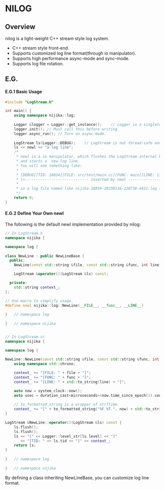 # NILOG

## Overview

nilog is a light-weight C++ stream style log system.

- C++ stream style front-end.
- Supports customized log line format(through io manipulator).
- Supports high performance async-mode and sync-mode.
- Supports log file rotation.



## E.G.

#### E.G.1	Basic Usage

```C++
#include "LogStream.h"

int main() {
    using namespace nijika::log;
    
    Logger &logger = Logger::get_instance();	// Logger is a singleton.
    logger.init(); // Must call this before writing.
    logger.async_run(); // Turn on async-mode.
    
    LogStream ls(Logger::DEBUG);	// LogStream is not thread-safe and should not be shared between threads.
    ls << newl << "a log line"; 
    /* 
     * newl is a io manipulator, which flushes the LogStream internal buffer to the log system back-end
     * and starts a  new log line.
     * You will see something like: 
     *
     * [DEBUG][TID: 18834][FILE: src/test/main.cc][FUNC: main][LINE: 11][2023-01-16 22:07:37.422158] a log line
     * |<----------------------------- inserted by newl ------------------------------------------>|
     *
     * in a log file named like nijika-18834-20230116-220739-4421.log (nijika-pid-date-time-rand.log)
     */
    return 0;
}
```



#### E.G.2	Define Your Own newl

The following is the default newl implementation provided by nilog:

```C++
// In LogStream.h
namespace nijika {

namespace log {
    
class NewLine : public NewLineBase {
  public:
    NewLine(const std::string &file, const std::string &func, int line);

    LogStream &operator()(LogStream &ls) const;

  private:
    std::string context_;
};

// Use macro to simplify usage.
#define newl nijika::log::NewLine(__FILE__, __func__, __LINE__)
 
}	// namespace log
   
}	// namespace nijika


// In LogStream.cc
namespace nijika {

namespace log {
    
NewLine::NewLine(const std::string &file, const std::string &func, int line) {
    using namespace std::chrono;

    context_ += "[FILE: " + file + "]";
    context_ += "[FUNC: " + func + "]";
    context_ += "[LINE: " + std::to_string(line) + "]";

    auto now = system_clock::now();
    auto usec = duration_cast<microseconds>(now.time_since_epoch()).count() % 1000000;
    
    // to_formatted_string is a wrapper of strftime.
    context_ += "[" + to_formatted_string("%F %T.", now) + std::to_string(usec) + "] ";
}

LogStream &NewLine::operator()(LogStream &ls) const {
    ls.flush();
    ls.flush();
    ls << "[" << Logger::level_str[ls.level] << "]"
       << "[TID: " << ls.tid << "]" << context_;
    return ls;
}
 
}	// namespace log
    
}	// namespace nijika
```

By defining a class inheriting NewLineBase, you can customize log line format.
